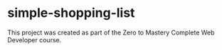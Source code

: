# simple-shopping-list

This project was created as part of the Zero to Mastery Complete Web Developer course.
